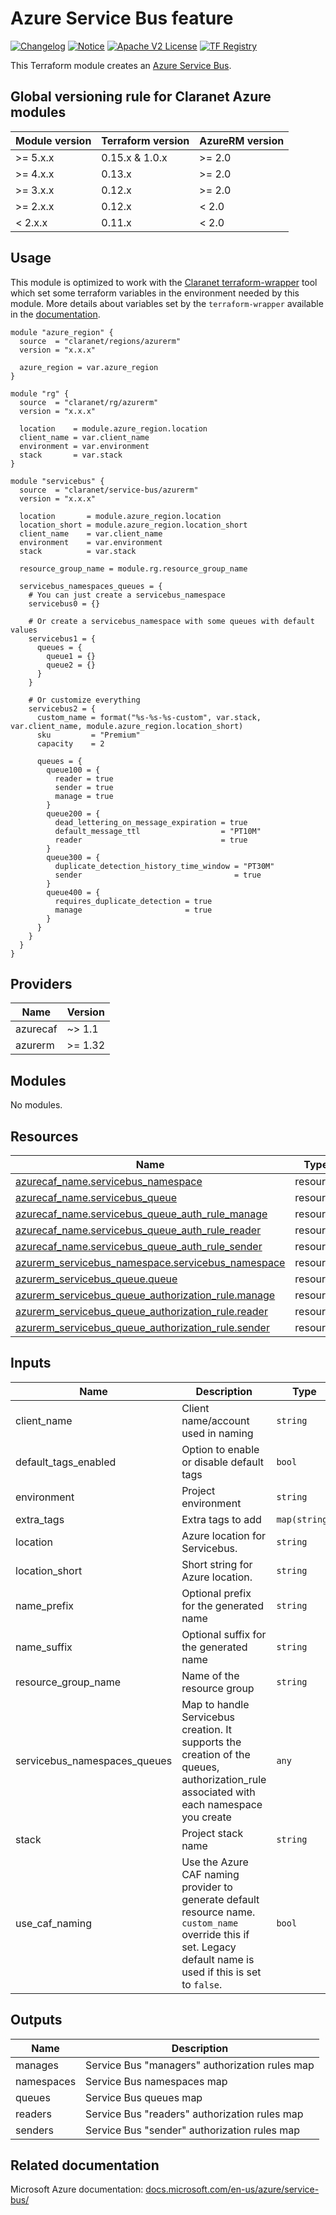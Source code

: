 # Azure Service Bus feature
[![Changelog](https://img.shields.io/badge/changelog-release-green.svg)](CHANGELOG.md) [![Notice](https://img.shields.io/badge/notice-copyright-yellow.svg)](NOTICE) [![Apache V2 License](https://img.shields.io/badge/license-Apache%20V2-orange.svg)](LICENSE) [![TF Registry](https://img.shields.io/badge/terraform-registry-blue.svg)](https://registry.terraform.io/modules/claranet/service-bus/azurerm/)

This Terraform module creates an [Azure Service Bus](https://docs.microsoft.com/en-us/azure/service-bus/).

<!-- BEGIN_TF_DOCS -->
## Global versioning rule for Claranet Azure modules

| Module version | Terraform version | AzureRM version |
| -------------- | ----------------- | --------------- |
| >= 5.x.x       | 0.15.x & 1.0.x    | >= 2.0          |
| >= 4.x.x       | 0.13.x            | >= 2.0          |
| >= 3.x.x       | 0.12.x            | >= 2.0          |
| >= 2.x.x       | 0.12.x            | < 2.0           |
| <  2.x.x       | 0.11.x            | < 2.0           |

## Usage

This module is optimized to work with the [Claranet terraform-wrapper](https://github.com/claranet/terraform-wrapper) tool
which set some terraform variables in the environment needed by this module.
More details about variables set by the `terraform-wrapper` available in the [documentation](https://github.com/claranet/terraform-wrapper#environment).

```hcl
module "azure_region" {
  source  = "claranet/regions/azurerm"
  version = "x.x.x"

  azure_region = var.azure_region
}

module "rg" {
  source  = "claranet/rg/azurerm"
  version = "x.x.x"

  location    = module.azure_region.location
  client_name = var.client_name
  environment = var.environment
  stack       = var.stack
}

module "servicebus" {
  source  = "claranet/service-bus/azurerm"
  version = "x.x.x"

  location       = module.azure_region.location
  location_short = module.azure_region.location_short
  client_name    = var.client_name
  environment    = var.environment
  stack          = var.stack

  resource_group_name = module.rg.resource_group_name

  servicebus_namespaces_queues = {
    # You can just create a servicebus_namespace
    servicebus0 = {}

    # Or create a servicebus_namespace with some queues with default values
    servicebus1 = {
      queues = {
        queue1 = {}
        queue2 = {}
      }
    }

    # Or customize everything
    servicebus2 = {
      custom_name = format("%s-%s-%s-custom", var.stack, var.client_name, module.azure_region.location_short)
      sku         = "Premium"
      capacity    = 2

      queues = {
        queue100 = {
          reader = true
          sender = true
          manage = true
        }
        queue200 = {
          dead_lettering_on_message_expiration = true
          default_message_ttl                  = "PT10M"
          reader                               = true
        }
        queue300 = {
          duplicate_detection_history_time_window = "PT30M"
          sender                                  = true
        }
        queue400 = {
          requires_duplicate_detection = true
          manage                       = true
        }
      }
    }
  }
}

```

## Providers

| Name | Version |
|------|---------|
| azurecaf | ~> 1.1 |
| azurerm | >= 1.32 |

## Modules

No modules.

## Resources

| Name | Type |
|------|------|
| [azurecaf_name.servicebus_namespace](https://registry.terraform.io/providers/aztfmod/azurecaf/latest/docs/resources/name) | resource |
| [azurecaf_name.servicebus_queue](https://registry.terraform.io/providers/aztfmod/azurecaf/latest/docs/resources/name) | resource |
| [azurecaf_name.servicebus_queue_auth_rule_manage](https://registry.terraform.io/providers/aztfmod/azurecaf/latest/docs/resources/name) | resource |
| [azurecaf_name.servicebus_queue_auth_rule_reader](https://registry.terraform.io/providers/aztfmod/azurecaf/latest/docs/resources/name) | resource |
| [azurecaf_name.servicebus_queue_auth_rule_sender](https://registry.terraform.io/providers/aztfmod/azurecaf/latest/docs/resources/name) | resource |
| [azurerm_servicebus_namespace.servicebus_namespace](https://registry.terraform.io/providers/hashicorp/azurerm/latest/docs/resources/servicebus_namespace) | resource |
| [azurerm_servicebus_queue.queue](https://registry.terraform.io/providers/hashicorp/azurerm/latest/docs/resources/servicebus_queue) | resource |
| [azurerm_servicebus_queue_authorization_rule.manage](https://registry.terraform.io/providers/hashicorp/azurerm/latest/docs/resources/servicebus_queue_authorization_rule) | resource |
| [azurerm_servicebus_queue_authorization_rule.reader](https://registry.terraform.io/providers/hashicorp/azurerm/latest/docs/resources/servicebus_queue_authorization_rule) | resource |
| [azurerm_servicebus_queue_authorization_rule.sender](https://registry.terraform.io/providers/hashicorp/azurerm/latest/docs/resources/servicebus_queue_authorization_rule) | resource |

## Inputs

| Name | Description | Type | Default | Required |
|------|-------------|------|---------|:--------:|
| client\_name | Client name/account used in naming | `string` | n/a | yes |
| default\_tags\_enabled | Option to enable or disable default tags | `bool` | `true` | no |
| environment | Project environment | `string` | n/a | yes |
| extra\_tags | Extra tags to add | `map(string)` | `{}` | no |
| location | Azure location for Servicebus. | `string` | n/a | yes |
| location\_short | Short string for Azure location. | `string` | n/a | yes |
| name\_prefix | Optional prefix for the generated name | `string` | `""` | no |
| name\_suffix | Optional suffix for the generated name | `string` | `""` | no |
| resource\_group\_name | Name of the resource group | `string` | n/a | yes |
| servicebus\_namespaces\_queues | Map to handle Servicebus creation. It supports the creation of the queues, authorization\_rule associated with each namespace you create | `any` | n/a | yes |
| stack | Project stack name | `string` | n/a | yes |
| use\_caf\_naming | Use the Azure CAF naming provider to generate default resource name. `custom_name` override this if set. Legacy default name is used if this is set to `false`. | `bool` | `true` | no |

## Outputs

| Name | Description |
|------|-------------|
| manages | Service Bus "managers" authorization rules map |
| namespaces | Service Bus namespaces map |
| queues | Service Bus queues map |
| readers | Service Bus "readers" authorization rules map |
| senders | Service Bus "sender" authorization rules map |
<!-- END_TF_DOCS -->
## Related documentation

Microsoft Azure documentation: [docs.microsoft.com/en-us/azure/service-bus/](https://docs.microsoft.com/en-us/azure/service-bus/)
